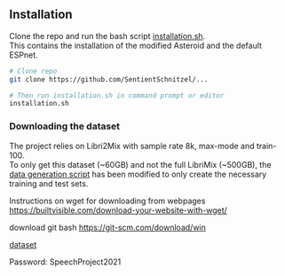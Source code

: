
## Installation
Clone the repo and run the bash script [installation.sh](./reproduce_project/installation.sh). \
This contains the installation of the modified Asteroid and the default ESPnet.
```bash
# Clone repo
git clone https://github.com/SentientSchnitzel/...

# Then run installation.sh in command prompt or editor
installation.sh
```

### Downloading the dataset
The project relies on Libri2Mix with sample rate 8k, max-mode and train-100.\
To only get this dataset (~60GB) and not the full LibriMix (~500GB), the [data generation script](./reproduce_project/asteroid/ConvTasNet/LibriMix/generate_librimix.sh) has been modified to only create the necessary training and test sets.

Instructions on wget for downloading from webpages \
https://builtvisible.com/download-your-website-with-wget/

download git bash
https://git-scm.com/download/win

[dataset](https://nordictankers-my.sharepoint.com/:f:/g/personal/ksc_molnt_com/EplfAMci9nRAgLZIz8pHUL4BoDk6edAWpkhlQFXSptFswA?e=5%3aLP5BRj&at=9)

Password: SpeechProject2021
